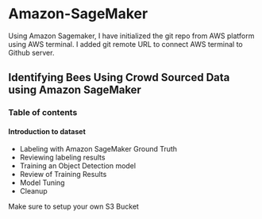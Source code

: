 # Amazon-SageMaker
Using Amazon Sagemaker, I have initialized the git repo from AWS platform using AWS terminal. I added git remote URL to connect AWS terminal to Github server.

## Identifying Bees Using Crowd Sourced Data using Amazon SageMaker

### Table of contents

#### Introduction to dataset

- Labeling with Amazon SageMaker Ground Truth
- Reviewing labeling results
- Training an Object Detection model
- Review of Training Results
- Model Tuning
- Cleanup

Make sure to setup your own S3 Bucket
